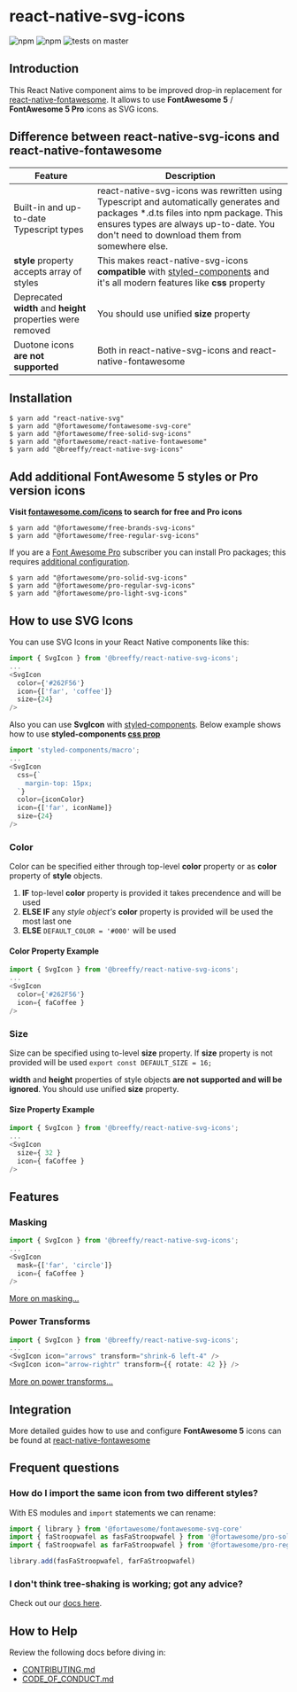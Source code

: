 # react-native-svg-icons

![npm](https://img.shields.io/npm/v/@breeffy/react-native-svg-icons/latest)
![npm](https://img.shields.io/npm/l/@breeffy/react-native-svg-icons)
![tests on master](https://github.com/breeffy/react-native-svg-icons/workflows/tests%20on%20master/badge.svg?branch=master)

## Introduction
This React Native component aims to be improved drop-in replacement for [react-native-fontawesome](https://github.com/FortAwesome/react-native-fontawesome). It allows to use **FontAwesome 5** / **FontAwesome 5 Pro** icons as SVG icons.

## Difference between react-native-svg-icons and react-native-fontawesome
Feature      | Description
------------ | -------------
Built-in and up-to-date Typescript types | react-native-svg-icons was rewritten using Typescript and automatically generates and packages \*.d.ts files into npm package. This ensures types are always up-to-date. You don't need to download them from somewhere else.
**style** property accepts array of styles | This makes react-native-svg-icons **compatible** with [styled-components](https://styled-components.com) and it's all modern features like **css** property
Deprecated **width** and **height** properties were removed | You should use unified **size** property
Duotone icons **are not supported** | Both in react-native-svg-icons and react-native-fontawesome

## Installation

```
$ yarn add "react-native-svg"
$ yarn add "@fortawesome/fontawesome-svg-core"
$ yarn add "@fortawesome/free-solid-svg-icons"
$ yarn add "@fortawesome/react-native-fontawesome"
$ yarn add "@breeffy/react-native-svg-icons"
```

## Add additional FontAwesome 5 styles or Pro version icons

**Visit [fontawesome.com/icons](https://fontawesome.com/icons) to search for free and Pro icons**

```
$ yarn add "@fortawesome/free-brands-svg-icons"
$ yarn add "@fortawesome/free-regular-svg-icons"
```

If you are a [Font Awesome Pro](https://fontawesome.com/pro) subscriber you can install Pro packages; this requires [additional configuration](https://fontawesome.com/how-to-use/on-the-web/setup/using-package-managers).

```
$ yarn add "@fortawesome/pro-solid-svg-icons"
$ yarn add "@fortawesome/pro-regular-svg-icons"
$ yarn add "@fortawesome/pro-light-svg-icons"
```

## How to use SVG Icons

You can use SVG Icons in your React Native components like this:

```typescript
import { SvgIcon } from '@breeffy/react-native-svg-icons';
...
<SvgIcon
  color={'#262F56'}
  icon={['far', 'coffee']}
  size={24}
/>
```
Also you can use **SvgIcon** with [styled-components](https://styled-components.com). Below example shows how to use **styled-components [css prop](https://styled-components.com/docs/api#css-prop)**
```typescript
import 'styled-components/macro';
...
<SvgIcon
  css={`
    margin-top: 15px;
  `}
  color={iconColor}
  icon={['far', iconName]}
  size={24}
/>
```

### Color

Color can be specified either through top-level **color** property or as **color** property of **style** objects.

1. **IF** top-level **color** property is provided it takes precendence and will be used
2. **ELSE IF** any *style object's* **color** property is provided will be used the most last one
3. **ELSE** `DEFAULT_COLOR = '#000'` will be used

#### Color Property Example

```typescript
import { SvgIcon } from '@breeffy/react-native-svg-icons';
...
<SvgIcon
  color={'#262F56'}
  icon={ faCoffee }
/>
```

### Size

Size can be specified using to-level **size** property. If **size** property is not provided will be used `export const DEFAULT_SIZE = 16;`

**width** and **height** properties of style objects **are not supported and will be ignored**. You should use unified **size** property.

#### Size Property Example

```typescript
import { SvgIcon } from '@breeffy/react-native-svg-icons';
...
<SvgIcon
  size={ 32 }
  icon={ faCoffee }
/>
```

## Features

### Masking

```typescript
import { SvgIcon } from '@breeffy/react-native-svg-icons';
...
<SvgIcon
  mask={['far', 'circle']}
  icon={ faCoffee }
/>
```

[More on masking...](https://fontawesome.com/how-to-use/on-the-web/styling/masking)

### Power Transforms

```typescript
import { SvgIcon } from '@breeffy/react-native-svg-icons';
...
<SvgIcon icon="arrows" transform="shrink-6 left-4" />
<SvgIcon icon="arrow-rightr" transform={{ rotate: 42 }} />
```

[More on power transforms...](https://fontawesome.com/how-to-use/on-the-web/styling/power-transforms)

## Integration
More detailed guides how to use and configure **FontAwesome 5** icons can be found
at [react-native-fontawesome](https://github.com/FortAwesome/react-native-fontawesome)

## Frequent questions

### How do I import the same icon from two different styles?

With ES modules and `import` statements we can rename:

```javascript
import { library } from '@fortawesome/fontawesome-svg-core'
import { faStroopwafel as fasFaStroopwafel } from '@fortawesome/pro-solid-svg-icons'
import { faStroopwafel as farFaStroopwafel } from '@fortawesome/pro-regular-svg-icons'

library.add(fasFaStroopwafel, farFaStroopwafel)
```

### I don't think tree-shaking is working; got any advice?

Check out our [docs here](https://fontawesome.com/how-to-use/with-the-api/other/tree-shaking).

## How to Help

Review the following docs before diving in:

- [CONTRIBUTING.md](CONTRIBUTING.md)
- [CODE_OF_CONDUCT.md](CODE_OF_CONDUCT.md)

